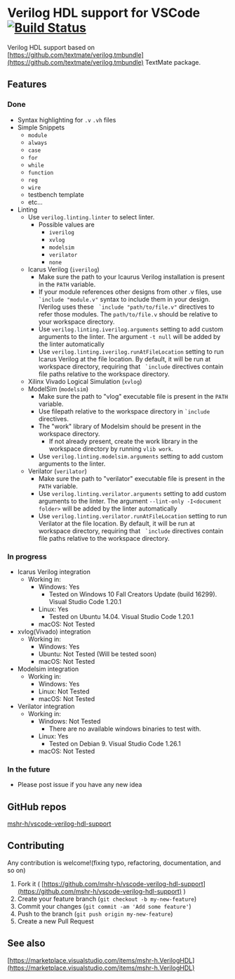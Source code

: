 # Verilog HDL support for VSCode [![Build Status](https://travis-ci.org/mshr-h/vscode-verilog-hdl-support.svg?branch=master)](https://travis-ci.org/mshr-h/vscode-verilog-hdl-support)
Verilog HDL support based on [https://github.com/textmate/verilog.tmbundle](https://github.com/textmate/verilog.tmbundle) TextMate package.

## Features
### Done
- Syntax highlighting for `.v` `.vh` files
- Simple Snippets
    * `module`
    * `always`
    * `case`
    * `for`
    * `while`
    * `function`
    * `reg`
    * `wire`
    * testbench template
    * etc...
- Linting
    * Use `verilog.linting.linter` to select linter.
        - Possible values are
            * `iverilog`
            * `xvlog`
            * `modelsim`
            * `verilator`
            * `none`
    * Icarus Verilog (`iverilog`)
        - Make sure the path to your Icaurus Verilog installation is present in the `PATH` variable.
        - If your module references other designs from other .v files, use `` `include "module.v"`` syntax to include them in your design. IVerilog uses these `` `include "path/to/file.v"`` directives to refer those modules. The `path/to/file.v` should be relative to your workspace directory.
        - Use `verilog.linting.iverilog.arguments` setting to add custom arguments to the linter. The argument `-t null` will be added by the linter automatically
        - Use `verilog.linting.iverilog.runAtFileLocation` setting to run Icarus Verilog at the file location. By default, it will be run at workspace directory, requiring that `` `include`` directives contain file paths relative to the workspace directory.
    * Xilinx Vivado Logical Simulation (`xvlog`)
    * ModelSim (`modelsim`)
        - Make sure the path to "vlog" executable file is present in the `PATH` variable.
        - Use filepath relative to the workspace directory in `` `include `` directives.
        - The "work" library of Modelsim should be present in the workspace directory.
            * If not already present, create the work library in the workspace directory by running `vlib work`.
        - Use `verilog.linting.modelsim.arguments` setting to add custom arguments to the linter.
    * Verilator (`verilator`)
        - Make sure the path to "verilator" executable file is present in the `PATH` variable.
        - Use `verilog.linting.verilator.arguments` setting to add custom arguments to the linter. The argument `--lint-only -I<document folder>` will be added by the linter automatically
        - Use `verilog.linting.verilator.runAtFileLocation` setting to run Verilator at the file location. By default, it will be run at workspace directory, requiring that `` `include`` directives contain file paths relative to the workspace directory.
### In progress
- Icarus Verilog integration
    * Working in:
        - Windows: Yes
            * Tested on Windows 10 Fall Creators Update (build 16299). Visual Studio Code 1.20.1
        - Linux: Yes
            * Tested on Ubuntu 14.04. Visual Studio Code 1.20.1
        - macOS: Not Tested
- xvlog(Vivado) integration
    * Working in:
        - Windows: Yes
        - Ubuntu: Not Tested (Will be tested soon)
        - macOS: Not Tested
- Modelsim integration
    * Working in:
        - Windows: Yes
        - Linux: Not Tested
        - macOS: Not Tested
- Verilator integration
    * Working in:
        - Windows: Not Tested
            * There are no available windows binaries to test with.
        - Linux: Yes
            * Tested on Debian 9. Visual Studio Code 1.26.1
        - macOS: Not Tested

### In the future
- Please post issue if you have any new idea

## GitHub repos
[mshr-h/vscode-verilog-hdl-support](https://github.com/mshr-h/vscode-verilog-hdl-support)

## Contributing
Any contribution is welcome!(fixing typo, refactoring, documentation, and so on)

1. Fork it ( [https://github.com/mshr-h/vscode-verilog-hdl-support](https://github.com/mshr-h/vscode-verilog-hdl-support) )
2. Create your feature branch (`git checkout -b my-new-feature`)
3. Commit your changes (`git commit -am 'Add some feature'`)
4. Push to the branch (`git push origin my-new-feature`)
5. Create a new Pull Request

## See also
[https://marketplace.visualstudio.com/items/mshr-h.VerilogHDL](https://marketplace.visualstudio.com/items/mshr-h.VerilogHDL)
